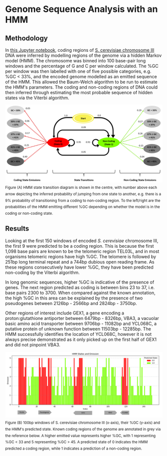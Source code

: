 # Genome Sequence Analysis with an HMM
## Methodology
In <a href="https://github.com/TomMakesThings/Genome-Sequence-Analysis-HMM/blob/main/GSA.ipynb">this Jupyter notebook</a>, coding regions of <a href="https://www.ncbi.nlm.nih.gov/genome/gdv/browser/genome/?id=GCF_000146045.2">S. cerevisiae chromosome III</a> DNA were inferred by modelling regions of the genome via a hidden Markov model (HMM). The chromosome was binned into 100 base-pair long windows and the percentage of G and C per window calculated. The %GC per window was then labelled with one of five possible categories, e.g. %GC < 33%, and the encoded genome modelled as an emitted sequence of the HMM. This allowed the Baum-Welch algorithm to be run to estimate the HMM's parameters. The coding and non-coding regions of DNA could then inferred through estimating the most probable sequence of hidden states via the Viterbi algorithm.

<img src="https://github.com/TomMakesThings/Genome-Sequence-Analysis-HMM/blob/assets/Images/HMM-State-Diagram.png">
<sub>Figure (A) HMM state transition diagram is shown in the centre, with number above each arrow depicting the inferred probability of jumping from one state to another, e.g. there is a 9% probability of transitioning from a coding to non-coding region. To the left/right are the probabilities of the HMM emitting different %GC depending on whether the model is in the coding or non-coding state.</sub>

## Results
Looking at the first 150 windows of encoded *S. cerevisiae* chromosome III, the first 9 were predicted to be a coding region. This is because the first 1,098 base pairs are known to be the telomeric region TEL03L, and in most organisms telomeric regions have high %GC. The telomere is followed by 251bp long terminal repeat and a 744bp dubious open reading frame. As these regions consecutively have lower %GC, they have been predicted non-coding by the Viterbi algorithm.

In long genomic sequences, higher %GC is indicative of the presence of genes. The next region predicted as coding is between bins 23 to 37, i.e. base pairs 2300 to 3700. When compared against the known annotation, the high %GC in this area can be explained by the presence of two pseudogenes between 2126bp - 2566bp and 2824bp - 3750bp.

Other regions of interest include GEX1, a gene encoding a proton:glutathione antiporter between 6479bp - 8326bp, VBA3, a vacuolar basic amino acid transporter between 9706bp - 11082bp and YCL068C, a putative protein of unknown function between 11503bp - 12285bp. The HMM successfully identifies the location of YCL068C, however it is not always precise demonstrated as it only picked up on the first half of GEX1 and did not pinpoint VBA3.

<img src="https://github.com/TomMakesThings/Genome-Sequence-Analysis-HMM/blob/assets/Images/Annotated-Chromosome-Emission.png">
<sub>Figure (B) 100bp windows of S. cerevisiae chromosome III (x-axis), their %GC (y-axis) and the HMM's predicted state. Known coding regions of the genome are annotated in grey via the reference below. A higher emitted value represents higher %GC, with 1 representing %GC < 33 and 5 representing %GC > 45. A predicted state of 0 indicates the HMM predicted a coding region, while 1 indicates a prediction of a non-coding region.</sub>
